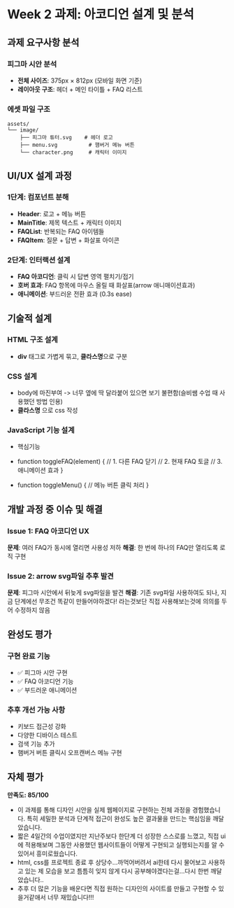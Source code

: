 # Week 2 과제: 아코디언 설계 및 분석

## 과제 요구사항 분석

### 피그마 시안 분석

- **전체 사이즈**: 375px × 812px (모바일 화면 기준)
- **레이아웃 구조**: 헤더 + 메인 타이틀 + FAQ 리스트

### 에셋 파일 구조

```
assets/
└── image/
    ├── 피그마 튜터.svg    # 헤더 로고
    ├── menu.svg          # 햄버거 메뉴 버튼
    └── character.png     # 캐릭터 이미지
```

## UI/UX 설계 과정

### 1단계: 컴포넌트 분해

- **Header**: 로고 + 메뉴 버튼
- **MainTitle**: 제목 텍스트 + 캐릭터 이미지
- **FAQList**: 반복되는 FAQ 아이템들
- **FAQItem**: 질문 + 답변 + 화살표 아이콘

### 2단계: 인터랙션 설계

- **FAQ 아코디언**: 클릭 시 답변 영역 펼치기/접기
- **호버 효과**: FAQ 항목에 마우스 올릴 때 화살표(arrow 애니매이션효과)
- **애니메이션**: 부드러운 전환 효과 (0.3s ease)

## 기술적 설계

### HTML 구조 설계

- **div** 태그로 가볍게 묶고, **클라스명**으로 구분

### CSS 설계

- body에 마진부여 -> 너무 옆에 딱 달라붙어 있으면 보기 불편함(슬비쌤 수업 때 사용했던 방법 인용)
- **클라스명** 으로 css 작성

### JavaScript 기능 설계

- 핵심기능

- function toggleFAQ(element) {
  // 1. 다른 FAQ 닫기
  // 2. 현재 FAQ 토글
  // 3. 애니메이션 효과
  }

- function toggleMenu() {
  // 메뉴 버튼 클릭 처리
  }

## 개발 과정 중 이슈 및 해결

### Issue 1: FAQ 아코디언 UX

**문제**: 여러 FAQ가 동시에 열리면 사용성 저하
**해결**: 한 번에 하나의 FAQ만 열리도록 로직 구현

### Issue 2: arrow svg파일 추후 발견

**문제**: 피그마 시안에서 뒤늦게 svg파일을 발견
**해결**: 기존 svg파일 사용하여도 되나, 지금 단계에선 무조건 똑같이 만들어야하겠다! 라는것보단 직접 사용해보는것에 의의를 두어 수정하지 않음

## 완성도 평가

### 구현 완료 기능

- ✅ 피그마 시안 구현
- ✅ FAQ 아코디언 기능
- ✅ 부드러운 애니메이션

### 추후 개선 가능 사항

- 키보드 접근성 강화
- 다양한 디바이스 테스트
- 검색 기능 추가
- 햄버거 버튼 클릭시 오프캔버스 메뉴 구현

## 자체 평가

**만족도: 85/100**

- 이 과제를 통해 디자인 시안을 실제 웹페이지로 구현하는 전체 과정을 경험했습니다. 특히 세밀한 분석과 단계적 접근이 완성도 높은 결과물을 만드는 핵심임을 깨달았습니다.
- 짧은 4일간의 수업이였지만 지난주보다 한단계 더 성장한 스스로를 느꼈고, 직접 ui에 적용해보며 그동안 사용했던 웹사이트들이 어떻게 구현되고 실행되는지를 알 수 있어서 흥미로웠습니다.
- html, css를 프로젝트 종료 후 상당수...까먹어버려서 ai한테 다시 물어보고 사용하고 있는 제 모습을 보고 틈틈히 잊지 않게 다시 공부해야겠다는걸...다시 한번 깨달았습니다..
- 추후 더 많은 기능을 배운다면 직접 원하는 디자인의 사이트를 만들고 구현할 수 있을거같애서 너무 재밌습니다!!!
